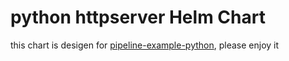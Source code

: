 # python httpserver Helm Chart

this chart is desigen for [pipeline-example-python](https://github.com/satomic/pipeline-example-python), please enjoy it
